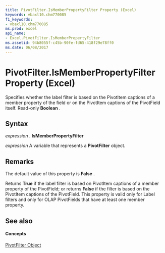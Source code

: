 ```yaml
---
title: PivotFilter.IsMemberPropertyFilter Property (Excel)
keywords: vbaxl10.chm770085
f1_keywords:
- vbaxl10.chm770085
ms.prod: excel
api_name:
- Excel.PivotFilter.IsMemberPropertyFilter
ms.assetid: 94b8055f-c45b-90fe-fd65-418f29e78ff0
ms.date: 06/08/2017
---
```



# PivotFilter.IsMemberPropertyFilter Property (Excel)

Specifies whether the label filter is based on the PivotItem captions of a member property of the field or on the PivotItem captions of the PivotField itself. Read-only  **Boolean** .


## Syntax

 _expression_ . **IsMemberPropertyFilter**

 _expression_ A variable that represents a **PivotFilter** object.


## Remarks

The default value of this property is  **False** .

Returns  **True** if the label filter is based on PivotItem captions of a member property of the PivotField; or returns **False** if the filter is based on the PivotItem captions of the PivotField. This property is valid only for Label filters and only for OLAP PivotFields that have at least one member property.


## See also


#### Concepts


[PivotFilter Object](pivotfilter-object-excel.md)

